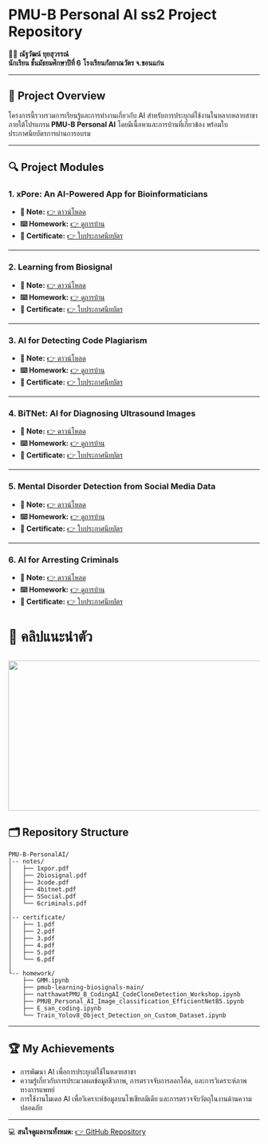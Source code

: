 # PMU-B Personal AI ss2 Project Repository

🙍‍♂️ **ณัฐวัฒน์ ทุยสุวรรณ์**  
**นักเรียน ชั้นมัธยมศึกษาปีที่ 6**
**โรงเรียนกัลยาณวัตร จ.ขอนแก่น**  

---

## 📑 Project Overview

โครงการนี้รวบรวมการเรียนรู้และการทำงานเกี่ยวกับ AI สำหรับการประยุกต์ใช้งานในหลากหลายสาขา ภายใต้โปรแกรม **PMU-B Personal AI** โดยมีเนื้อหาและการบ้านที่เกี่ยวข้อง พร้อมใบประกาศนียบัตรการผ่านการอบรม


---

## 🔍 Project Modules

### 1. xPore: An AI-Powered App for Bioinformaticians
- **📝 Note:** [👉 ดาวน์โหลด](https://github.com/Natthawat02T/PMU-B-PersonalAI/blob/main/notes/1xpor.pdf)
- **⌨️ Homework:** [👉 ดูการบ้าน](https://github.com/Natthawat02T/PMU-B-PersonalAI/blob/main/GMM.ipynb)
- **📜 Certificate:** [👉 ใบประกาศนียบัตร](https://github.com/Natthawat02T/PMU-B-PersonalAI/blob/main/certificate/xpor.jpg)

---

### 2. Learning from Biosignal
- **📝 Note:** [👉 ดาวน์โหลด](https://github.com/Natthawat02T/PMU-B-PersonalAI/blob/main/notes/2biosignal.pdf)
- **⌨️ Homework:** [👉 ดูการบ้าน](https://github.com/Natthawat02T/PMU-B-PersonalAI/tree/main/pmub-learning-biosignals-main)
- **📜 Certificate:** [👉 ใบประกาศนียบัตร](https://github.com/Natthawat02T/PMU-B-PersonalAI/blob/main/certificate/Biosignal.jpg)

---

### 3. AI for Detecting Code Plagiarism
- **📝 Note:** [👉 ดาวน์โหลด](https://github.com/Natthawat02T/PMU-B-PersonalAI/blob/main/notes/3code.pdf)
- **⌨️ Homework:** [👉 ดูการบ้าน](https://github.com/Natthawat02T/PMU-B-PersonalAI/blob/main/%E0%B8%B7natthawatPMU_B_CodingAI_CodeCloneDetection_Workshop.ipynb)
- **📜 Certificate:** [👉 ใบประกาศนียบัตร](https://github.com/Natthawat02T/PMU-B-PersonalAI/blob/main/certificate/detecting_code_plagiarism.jpg)

---

### 4. BiTNet: AI for Diagnosing Ultrasound Images
- **📝 Note:** [👉 ดาวน์โหลด](https://github.com/Natthawat02T/PMU-B-PersonalAI/blob/main/notes/4bitnet.pdf)
- **⌨️ Homework:** [👉 ดูการบ้าน](https://github.com/Natthawat02T/PMU-B-PersonalAI/blob/main/PMUB_Personal_AI_Image_classification_EfficientNetB5.ipynb)
- **📜 Certificate:** [👉 ใบประกาศนียบัตร](https://github.com/Natthawat02T/PMU-B-PersonalAI/blob/main/certificate/BitNet.jpg)

---

### 5. Mental Disorder Detection from Social Media Data
- **📝 Note:** [👉 ดาวน์โหลด](https://github.com/Natthawat02T/PMU-B-PersonalAI/blob/main/notes/5Social.pdf)
- **⌨️ Homework:** [👉 ดูการบ้าน](https://github.com/Natthawat02T/PMU-B-PersonalAI/blob/main/E_san_coding.ipynb)
- **📜 Certificate:** [👉 ใบประกาศนียบัตร](https://github.com/Natthawat02T/PMU-B-PersonalAI/blob/main/certificate/media.jpg)

---

### 6. AI for Arresting Criminals
- **📝 Note:** [👉 ดาวน์โหลด](https://github.com/Natthawat02T/PMU-B-PersonalAI/blob/main/notes/6criminals.pdf)
- **⌨️ Homework:** [👉 ดูการบ้าน](https://github.com/Natthawat02T/PMU-B-PersonalAI/blob/main/Train_Yolov8_Object_Detection_on_Custom_Dataset.ipynb)
- **📜 Certificate:** [👉 ใบประกาศนียบัตร](https://github.com/Natthawat02T/PMU-B-PersonalAI/blob/main/certificate/arresting_criminals.jpg)
# 🔗 คลิปแนะนำตัว
[<img src="https://img2.pic.in.th/pic/3ced088b9bafca0e8a39a5e382d93723.png" width="550" height="300" />](https://youtu.be/PtwbDncIk3U?si=CxP9FYWa8-xtLinN)
---

## 🗂️ Repository Structure

```
PMU-B-PersonalAI/
│-- notes/
│   ├── 1xpor.pdf
│   ├── 2biosignal.pdf
│   ├── 3code.pdf
│   ├── 4bitnet.pdf
│   ├── 5Social.pdf
│   └── 6criminals.pdf
│
│-- certificate/
│   ├── 1.pdf
│   ├── 2.pdf
│   ├── 3.pdf
│   ├── 4.pdf
│   ├── 5.pdf
│   └── 6.pdf
│
└-- homework/
    ├── GMM.ipynb
    ├── pmub-learning-biosignals-main/
    ├── natthawatPMU_B_CodingAI_CodeCloneDetection_Workshop.ipynb
    ├── PMUB_Personal_AI_Image_classification_EfficientNetB5.ipynb
    ├── E_san_coding.ipynb
    └── Train_Yolov8_Object_Detection_on_Custom_Dataset.ipynb
```

---

## 🏆 My Achievements
- การพัฒนา AI เพื่อการประยุกต์ใช้ในหลายสาขา
- ความรู้เกี่ยวกับการประมวลผลข้อมูลชีวภาพ, การตรวจจับการลอกโค้ด, และการวิเคราะห์ภาพทางการแพทย์
- การใช้งานโมเดล AI เพื่อวิเคราะห์ข้อมูลบนโซเชียลมีเดีย และการตรวจจับวัตถุในงานด้านความปลอดภัย

---

💻 **สนใจดูผลงานทั้งหมด:** [👉 GitHub Repository](https://github.com/Natthawat02T/PMU-B-PersonalAI)
